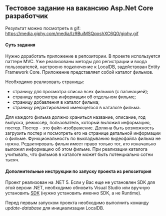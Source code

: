 ## Тестовое задание на вакансию Asp.Net Core разработчик
Результат можно посмотреть в gif: https://media.giphy.com/media/Iz9BuiMSQqoshXC6Q0/giphy.gif

#### Суть задания

Нужно доработать приложение в репозитории. В проекте используется паттерн MVC. Уже реализованы методы для регистрации и входа пользователей, настроено подключение к LocalDB, задействован Entity Framework Core. Приложение представляет собой каталог фильмов. 

Необходимо реализовать страницы:

- страницу для просмотра списка всех фильмов (с пагинацией);
- страницу просмотра информации об отдельном фильме;
- страницу добавления в каталог фильма;
- страницу редактирования имеющегося в каталоге фильма.

Для каждого фильма должно храниться название, описание, год выпуска, режиссёр, пользователь, который выложил информацию, постер. Постер - это файл-изображение. Должна быть возможность загрузить постер и посмотреть его на странице детальной информации о фильме. Функциональность по выкладыванию видеофайла фильма не нужна. 
Редактировать фильм имеет право только тот, кто изначально выложил информацию об этом фильме. 
При реализации каталога учитывать, что фильмов в каталоге может быть потенциально сотни тысяч.


#### Дополнительные инструкции по запуску проекта из репозитория

Проект реализован на .NET 5. Если у Вас еще не установлен SDK для этой версии .NET, необходимо обновить Visual Studio или вручную установить [SDK](https://dotnet.microsoft.com/download/dotnet/5.0) (нужно установить именно SDK, а не Runtime). 

Перед первым запуском проекта необходимо выполнить команду *update-database* для инициализации LocalDB.
